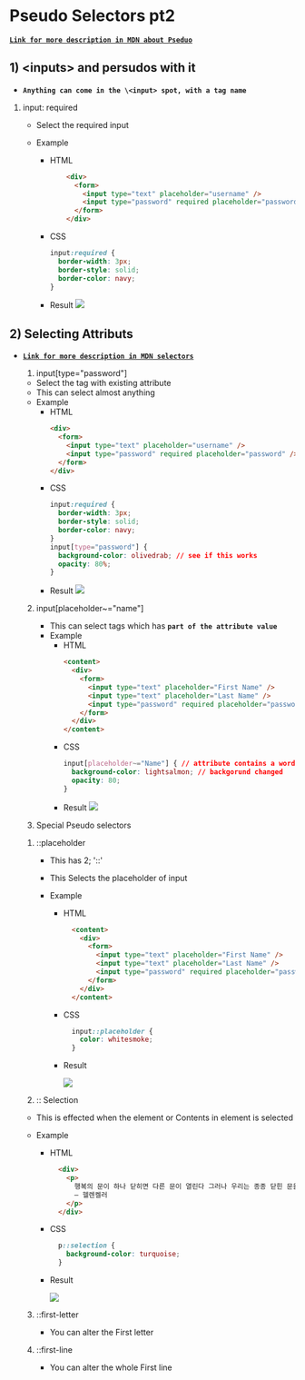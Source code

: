 <link href="../md_config/style.css" rel="stylesheet">

# Pseudo Selectors pt2

[ **`Link for more description in MDN about Pseduo`** ](https://developer.mozilla.org/ko/docs/Web/CSS/Pseudo-classes)

## 1) \<inputs> and persudos with it

- **`Anything can come in the \<input> spot, with a tag name`**

1. input: required

   - Select the required input
   - Example

     - HTML

       ```HTML
           <div>
             <form>
               <input type="text" placeholder="username" />
               <input type="password" required placeholder="password" />
             </form>
           </div>
       ```

     - CSS

       ```CSS
       input:required {
         border-width: 3px;
         border-style: solid;
         border-color: navy;
       }
       ```

     - Result
       <img src='images/2021-08-09-20-57-06.png' />

## 2) Selecting Attributs

- [ **`Link for more description in MDN selectors`** ](https://developer.mozilla.org/ko/docs/Web/CSS/Attribute_selectors)

  1.  input[type="password"]

  - Select the tag with existing attribute
  - This can select almost anything
  - Example
    - HTML
      ```HTML
      <div>
        <form>
          <input type="text" placeholder="username" />
          <input type="password" required placeholder="password" />
        </form>
      </div>
      ```
    - CSS
      ```CSS
      input:required {
        border-width: 3px;
        border-style: solid;
        border-color: navy;
      }
      input[type="password"] {
        background-color: olivedrab; // see if this works
        opacity: 80%;
      }
      ```
    - Result
      <img src='images/2021-08-09-21-06-20.png' />

  2. input[placeholder~="name"]

     - This can select tags which has **`part of the attribute value`**
     - Example
       - HTML
         ```HTML
         <content>
           <div>
             <form>
               <input type="text" placeholder="First Name" />
               <input type="text" placeholder="Last Name" />
               <input type="password" required placeholder="password" />
             </form>
           </div>
         </content>
         ```
       - CSS
         ```CSS
         input[placeholder~="Name"] { // attribute contains a word "Name"
           background-color: lightsalmon; // backgorund changed
           opacity: 80;
         }
         ```
       - Result
         <img src='images/2021-08-09-21-11-05.png' />

  3. Special Pseudo selectors

  1) ::placeholder

     - This has 2; '::'
     - This Selects the placeholder of input
     - Example

       - HTML
         ```HTML
           <content>
             <div>
               <form>
                 <input type="text" placeholder="First Name" />
                 <input type="text" placeholder="Last Name" />
                 <input type="password" required placeholder="password" />
               </form>
             </div>
           </content>
         ```
       - CSS
         ```CSS
           input::placeholder {
             color: whitesmoke;
           }
         ```
       - Result

          <img src='images/2021-08-13-20-46-26.png' />

  2) :: Selection

  - This is effected when the element or Contents in element is selected
  - Example

    - HTML
      ```HTML
        <div>
          <p>
            행복의 문이 하나 닫히면 다른 문이 열린다 그러나 우리는 종종 닫힌 문을 멍하니 바라보다가 우리를 향해 열린 문을 보지 못하게 된다
            – 헬렌켈러
          </p>
        </div>
      ```
    - CSS
      ```CSS
        p::selection {
          background-color: turquoise;
        }
      ```
    - Result

      <img src='images/2021-08-13-20-51-15.png' />

  3. ::first-letter

     - You can alter the First letter

  4. ::first-line

     - You can alter the whole First line
